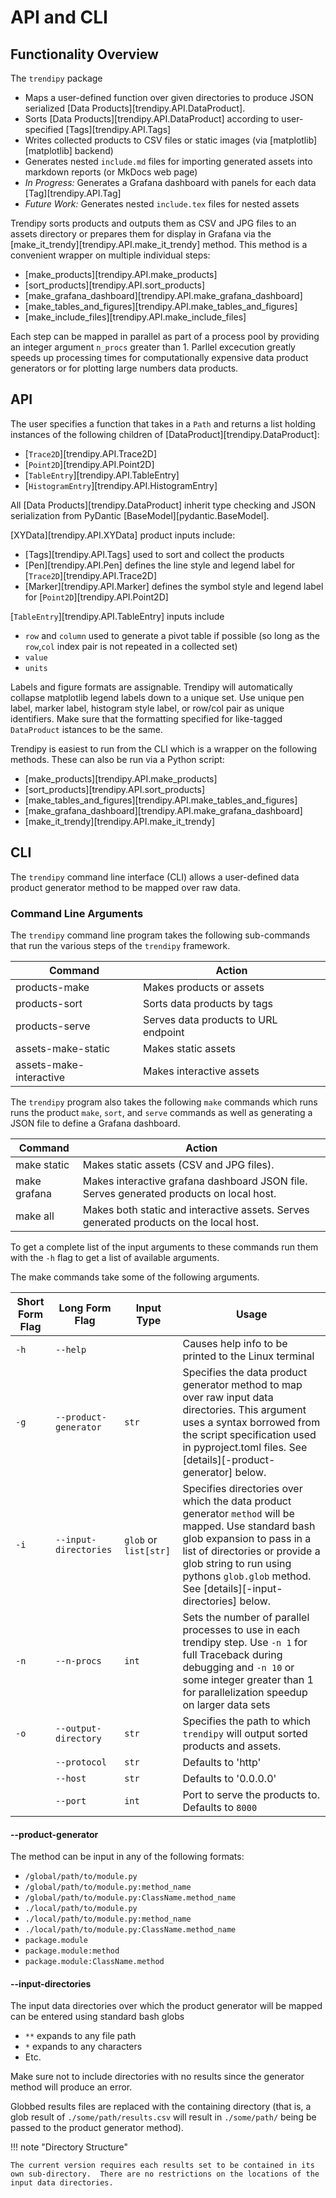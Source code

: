 
# API and CLI

## Functionality Overview

The `trendipy` package 

- Maps a user-defined function over given directories to produce JSON serialized [Data Products][trendipy.API.DataProduct].
- Sorts [Data Products][trendipy.API.DataProduct] according to user-specified [Tags][trendipy.API.Tags]
- Writes collected products to CSV files or static images (via [matplotlib][matplotlib] backend)
- Generates nested `include.md` files for importing generated assets into markdown reports (or MkDocs web page)
- _In Progress:_ Generates a Grafana dashboard with panels for each data [Tag][trendipy.API.Tag]
- _Future Work:_ Generates nested `include.tex` files for nested assets

Trendipy sorts products and outputs them as CSV and JPG files to an assets directory or prepares them for display in Grafana via the [make_it_trendy][trendipy.API.make_it_trendy] method.  This method is a convenient wrapper on multiple individual steps:

- [make_products][trendipy.API.make_products]
- [sort_products][trendipy.API.sort_products]
- [make_grafana_dashboard][trendipy.API.make_grafana_dashboard]
- [make_tables_and_figures][trendipy.API.make_tables_and_figures]
- [make_include_files][trendipy.API.make_include_files]

Each step can be mapped in parallel as part of a process pool by providing an integer argument `n_procs` greater than 1.  Parllel excecution greatly speeds up processing times for computationally expensive data product generators or for plotting large numbers data products.


## API

The user specifies a function that takes in a `Path` and returns a list holding instances of the following children of
[DataProduct][trendipy.DataProduct]: 

- [`Trace2D`][trendipy.API.Trace2D]
- [`Point2D`][trendipy.API.Point2D]
- [`TableEntry`][trendipy.API.TableEntry]
- [`HistogramEntry`][trendipy.API.HistogramEntry]

All [Data Products][trendipy.DataProduct] inherit type checking and JSON serialization from PyDantic [BaseModel][pydantic.BaseModel].  

[XYData][trendipy.API.XYData] product inputs include:

- [Tags][trendipy.API.Tags] used to sort and collect the products
- [Pen][trendipy.API.Pen] defines the line style and legend label for [`Trace2D`][trendipy.API.Trace2D]
- [Marker][trendipy.API.Marker] defines the symbol style and legend label for [`Point2D`][trendipy.API.Point2D]

[`TableEntry`][trendipy.API.TableEntry] inputs include 

- `row` and `column` used to generate a pivot table if possible (so long as the `row`,`col` index pair is not repeated in a collected set)
- `value`
- `units`

Labels and figure formats are assignable.  Trendipy will automatically collapse matplotlib legend labels
down to a unique set.  Use unique pen label, marker label, histogram style label, or row/col pair as unique identifiers.  Make sure that the formatting specified for like-tagged `DataProduct` istances to be the same.

Trendipy is easiest to run from the CLI which is a wrapper on the following methods.  These can also be run via a Python script:

- [make_products][trendipy.API.make_products]
- [sort_products][trendipy.API.sort_products]
- [make_tables_and_figures][trendipy.API.make_tables_and_figures]
- [make_grafana_dashboard][trendipy.API.make_grafana_dashboard]
- [make_it_trendy][trendipy.API.make_it_trendy]



## CLI

The `trendipy` command line interface (CLI) allows a user-defined data product generator method to be mapped over raw data.

### Command Line Arguments

The `trendipy` command line program takes the following sub-commands that run the various steps of the `trendipy` framework.

| Command                   | Action                                                |
| - | - |
| products-make             | Makes products or assets                              |
| products-sort             | Sorts data products by tags                           |
| products-serve            | Serves data products to URL endpoint                  |
| assets-make-static        | Makes static assets                                   |
| assets-make-interactive   | Makes interactive assets                              |

The `trendipy` program also takes the following `make` commands which runs runs the product
`make`, `sort`, and `serve` commands as well as generating a JSON file to define a Grafana dashboard.

| Command                   | Action                                                                                    |
| - | - |
| make static               | Makes static assets (CSV and JPG files).                                                  |
| make grafana              | Makes interactive grafana dashboard JSON file.  Serves generated products on local host.  |
| make all                  | Makes both static and interactive assets.  Serves generated products on the local host.   |

To get a complete list of the input arguments to these commands run them with the  `-h` flag to get a list of available arguments.

The make commands take some of the following arguments.

| Short Form Flag | Long Form Flag | Input Type | Usage |
| ---- | -------------------------- | ----- | ---------- |
| `-h` | `--help`                   |       | Causes help info to be printed to the Linux terminal |
| `-g` | `--product-generator`      | `str` | Specifies the data product generator method to map over raw input data directories.  This argument uses a syntax borrowed from the script specification used in pyproject.toml files.  See [details][-product-generator] below. |
| `-i` | `--input-directories`      | `glob` or `list[str]` | Specifies directories over which the data product generator `method` will be mapped.  Use standard bash glob expansion to pass in a list of directories or provide a glob string to run using pythons `glob.glob` method. See [details][-input-directories] below.|
| `-n` | `--n-procs`                | `int` | Sets the number of parallel processes to use in each trendipy step.  Use `-n 1` for full Traceback during debugging and `-n 10` or some integer greater than 1 for parallelization speedup on larger data sets |
| `-o` | `--output-directory`       | `str` | Specifies the path to which `trendipy` will output sorted products and assets. |
|      | `--protocol`               | `str` | Defaults to 'http'  |
|      | `--host`                   | `str` | Defaults to '0.0.0.0' |
|      | `--port`                   | `int` | Port to serve the products to.  Defaults to `8000` |

#### --product-generator

The method can be input in any of the following formats:

- `/global/path/to/module.py`
- `/global/path/to/module.py:method_name`
- `/global/path/to/module.py:ClassName.method_name`
- `./local/path/to/module.py`
- `./local/path/to/module.py:method_name`
- `./local/path/to/module.py:ClassName.method_name`
- `package.module`
- `package.module:method`
- `package.module:ClassName.method`

#### --input-directories

The input data directories over which the product generator will be mapped can be entered using standard bash globs

- `**` expands to any file path
- `*` expands to any characters
- Etc.

Make sure not to include directories with no results since the generator method will produce an error.

Globbed results files are replaced with the containing directory (that is, a glob result of `./some/path/results.csv` will result in `./some/path/` being be passed to the product generator method).

!!! note "Directory Structure"

    The current version requires each results set to be contained in its own sub-directory.  There are no restrictions on the locations of the input data directories.
